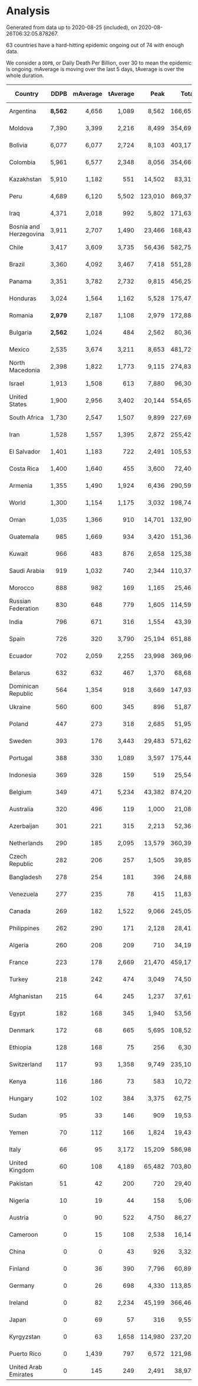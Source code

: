 
# Analysis

Generated from data up to 2020-08-25 (included), on 2020-08-26T06:32:05.878267.

63 countries have a hard-hitting epidemic ongoing out of 74 with enough data.

We consider a `DDPB`, or Daily Death Per Billion, over 30 to mean the epidemic is ongoing.
mAverage is moving over the last 5 days, tAverage is over the whole duration.


| Country | DDPB | mAverage | tAverage | Peak | Total | Start | Peak Date | End | Duration |  Status |
|---------|-----:|---------:|---------:|-----:|------:|-------|-----------|-----|----------|---------|
| Argentina | **8,562** | 4,656 | 1,089 | 8,562 | 166,655 | 2020-03-25 | 2020-08-25 | None | 153 days | ongoing |
| Moldova | 7,390 | 3,399 | 2,216 | 8,499 | 354,698 | 2020-03-18 | 2020-08-05 | None | 160 days | ongoing |
| Bolivia | 6,077 | 6,077 | 2,724 | 8,103 | 403,173 | 2020-03-30 | 2020-08-05 | None | 148 days | ongoing |
| Colombia | 5,961 | 6,577 | 2,348 | 8,056 | 354,660 | 2020-03-27 | 2020-08-23 | None | 151 days | ongoing |
| Kazakhstan | 5,910 | 1,182 | 551 | 14,502 | 83,319 | 2020-03-27 | 2020-08-04 | None | 151 days | ongoing |
| Peru | 4,689 | 6,120 | 5,502 | 123,010 | 869,379 | 2020-03-20 | 2020-08-14 | None | 158 days | ongoing |
| Iraq | 4,371 | 2,018 | 992 | 5,802 | 171,636 | 2020-03-05 | 2020-06-27 | None | 173 days | ongoing |
| Bosnia and Herzegovina | 3,911 | 2,707 | 1,490 | 23,466 | 168,431 | 2020-05-04 | 2020-05-04 | None | 113 days | ongoing |
| Chile | 3,417 | 3,609 | 3,735 | 56,436 | 582,755 | 2020-03-22 | 2020-07-18 | None | 156 days | ongoing |
| Brazil | 3,360 | 4,092 | 3,467 | 7,418 | 551,280 | 2020-03-19 | 2020-07-30 | None | 159 days | ongoing |
| Panama | 3,351 | 3,782 | 2,732 | 9,815 | 456,250 | 2020-03-11 | 2020-07-25 | None | 167 days | ongoing |
| Honduras | 3,024 | 1,564 | 1,162 | 5,528 | 175,478 | 2020-03-27 | 2020-07-22 | None | 151 days | ongoing |
| Romania | **2,979** | 2,187 | 1,108 | 2,979 | 172,888 | 2020-03-22 | 2020-08-25 | None | 156 days | ongoing |
| Bulgaria | **2,562** | 1,024 | 484 | 2,562 | 80,367 | 2020-03-12 | 2020-08-25 | None | 166 days | ongoing |
| Mexico | 2,535 | 3,674 | 3,211 | 8,653 | 481,725 | 2020-03-28 | 2020-06-04 | None | 150 days | ongoing |
| North Macedonia | 2,398 | 1,822 | 1,773 | 9,115 | 274,837 | 2020-03-23 | 2020-07-02 | None | 155 days | ongoing |
| Israel | 1,913 | 1,508 | 613 | 7,880 | 96,306 | 2020-03-21 | 2020-08-20 | None | 157 days | ongoing |
| United States | 1,900 | 2,956 | 3,402 | 20,144 | 554,652 | 2020-03-15 | 2020-04-16 | None | 163 days | ongoing |
| South Africa | 1,730 | 2,547 | 1,507 | 9,899 | 227,694 | 2020-03-27 | 2020-07-23 | None | 151 days | ongoing |
| Iran | 1,528 | 1,557 | 1,395 | 2,872 | 255,422 | 2020-02-24 | 2020-07-28 | None | 183 days | ongoing |
| El Salvador | 1,401 | 1,183 | 722 | 2,491 | 105,531 | 2020-04-01 | 2020-08-08 | None | 146 days | ongoing |
| Costa Rica | 1,400 | 1,640 | 455 | 3,600 | 72,400 | 2020-03-19 | 2020-08-08 | None | 159 days | ongoing |
| Armenia | 1,355 | 1,490 | 1,924 | 6,436 | 290,599 | 2020-03-27 | 2020-06-02 | None | 151 days | ongoing |
| World | 1,300 | 1,154 | 1,175 | 3,032 | 198,742 | 2020-03-09 | 2020-07-23 | None | 169 days | ongoing |
| Oman | 1,035 | 1,366 | 910 | 14,701 | 132,900 | 2020-04-01 | 2020-08-06 | None | 146 days | ongoing |
| Guatemala | 985 | 1,669 | 934 | 3,420 | 151,361 | 2020-03-16 | 2020-07-24 | None | 162 days | ongoing |
| Kuwait | 966 | 483 | 876 | 2,658 | 125,380 | 2020-04-04 | 2020-05-16 | None | 143 days | ongoing |
| Saudi Arabia | 919 | 1,032 | 740 | 2,344 | 110,376 | 2020-03-29 | 2020-06-14 | None | 149 days | ongoing |
| Morocco | 888 | 982 | 169 | 1,165 | 25,467 | 2020-03-28 | 2020-08-22 | None | 150 days | ongoing |
| Russian Federation | 830 | 648 | 779 | 1,605 | 114,593 | 2020-03-31 | 2020-05-29 | None | 147 days | ongoing |
| India | 796 | 671 | 316 | 1,554 | 43,391 | 2020-04-10 | 2020-06-17 | None | 137 days | ongoing |
| Spain | 726 | 320 | 3,790 | 25,194 | 651,881 | 2020-03-06 | 2020-06-20 | None | 172 days | ongoing |
| Ecuador | 702 | 2,059 | 2,255 | 23,998 | 369,968 | 2020-03-14 | 2020-05-11 | None | 164 days | ongoing |
| Belarus | 632 | 632 | 467 | 1,370 | 68,687 | 2020-03-31 | 2020-06-19 | None | 147 days | ongoing |
| Dominican Republic | 564 | 1,354 | 918 | 3,669 | 147,937 | 2020-03-17 | 2020-07-19 | None | 161 days | ongoing |
| Ukraine | 560 | 600 | 345 | 896 | 51,872 | 2020-03-28 | 2020-08-20 | None | 150 days | ongoing |
| Poland | 447 | 273 | 318 | 2,685 | 51,959 | 2020-03-15 | 2020-06-20 | None | 163 days | ongoing |
| Sweden | 393 | 176 | 3,443 | 29,483 | 571,621 | 2020-03-12 | 2020-04-16 | None | 166 days | ongoing |
| Portugal | 388 | 330 | 1,089 | 3,597 | 175,449 | 2020-03-17 | 2020-04-03 | None | 161 days | ongoing |
| Indonesia | 369 | 328 | 159 | 519 | 25,540 | 2020-03-18 | 2020-07-22 | None | 160 days | ongoing |
| Belgium | 349 | 471 | 5,234 | 43,382 | 874,209 | 2020-03-11 | 2020-04-10 | None | 167 days | ongoing |
| Australia | 320 | 496 | 119 | 1,000 | 21,080 | 2020-03-01 | 2020-08-17 | None | 177 days | ongoing |
| Azerbaijan | 301 | 221 | 315 | 2,213 | 52,367 | 2020-03-12 | 2020-07-22 | None | 166 days | ongoing |
| Netherlands | 290 | 185 | 2,095 | 13,579 | 360,394 | 2020-03-06 | 2020-04-07 | None | 172 days | ongoing |
| Czech Republic | 282 | 206 | 257 | 1,505 | 39,857 | 2020-03-23 | 2020-04-15 | None | 155 days | ongoing |
| Bangladesh | 278 | 254 | 181 | 396 | 24,883 | 2020-04-10 | 2020-06-30 | None | 137 days | ongoing |
| Venezuela | 277 | 235 | 78 | 415 | 11,836 | 2020-03-27 | 2020-08-14 | None | 151 days | ongoing |
| Canada | 269 | 182 | 1,522 | 9,066 | 245,054 | 2020-03-17 | 2020-05-06 | None | 161 days | ongoing |
| Philippines | 262 | 290 | 171 | 2,128 | 28,414 | 2020-03-12 | 2020-07-13 | None | 166 days | ongoing |
| Algeria | 260 | 208 | 209 | 710 | 34,193 | 2020-03-15 | 2020-04-10 | None | 163 days | ongoing |
| France | 223 | 178 | 2,669 | 21,470 | 459,179 | 2020-03-06 | 2020-04-16 | None | 172 days | ongoing |
| Turkey | 218 | 242 | 474 | 3,049 | 74,501 | 2020-03-21 | 2020-04-17 | None | 157 days | ongoing |
| Afghanistan | 215 | 64 | 245 | 1,237 | 37,619 | 2020-03-25 | 2020-07-15 | None | 153 days | ongoing |
| Egypt | 182 | 168 | 345 | 1,940 | 53,567 | 2020-03-23 | 2020-06-17 | None | 155 days | ongoing |
| Denmark | 172 | 68 | 665 | 5,695 | 108,528 | 2020-03-15 | 2020-04-02 | None | 163 days | ongoing |
| Ethiopia | 128 | 168 | 75 | 256 | 6,307 | 2020-06-03 | 2020-08-19 | None | 83 days | ongoing |
| Switzerland | 117 | 93 | 1,358 | 9,749 | 235,102 | 2020-03-05 | 2020-04-15 | None | 173 days | ongoing |
| Kenya | 116 | 186 | 73 | 583 | 10,726 | 2020-04-02 | 2020-07-31 | None | 145 days | ongoing |
| Hungary | 102 | 102 | 384 | 3,375 | 62,752 | 2020-03-15 | 2020-04-19 | None | 163 days | ongoing |
| Sudan | 95 | 33 | 146 | 909 | 19,538 | 2020-04-14 | 2020-05-30 | None | 133 days | ongoing |
| Yemen | 70 | 112 | 166 | 1,824 | 19,439 | 2020-04-30 | 2020-07-13 | None | 117 days | ongoing |
| Italy | 66 | 95 | 3,172 | 15,209 | 586,981 | 2020-02-22 | 2020-03-28 | None | 185 days | ongoing |
| United Kingdom | 60 | 108 | 4,189 | 65,482 | 703,806 | 2020-03-10 | 2020-04-30 | None | 168 days | ongoing |
| Pakistan | 51 | 42 | 200 | 720 | 29,403 | 2020-03-31 | 2020-06-20 | None | 147 days | ongoing |
| Nigeria | 10 | 19 | 44 | 158 | 5,066 | 2020-04-30 | 2020-06-17 | 2020-08-21 | 113 days | finished |
| Austria | 0 | 90 | 522 | 4,750 | 86,275 | 2020-03-12 | 2020-04-23 | 2020-08-24 | 165 days | finished |
| Cameroon | 0 | 15 | 108 | 2,538 | 16,147 | 2020-03-25 | 2020-06-15 | 2020-08-21 | 149 days | finished |
| China | 0 | 0 | 43 | 926 | 3,324 | 2020-01-30 | 2020-04-16 | 2020-04-16 | 77 days | finished |
| Finland | 0 | 36 | 390 | 7,796 | 60,890 | 2020-03-21 | 2020-04-22 | 2020-08-24 | 156 days | finished |
| Germany | 0 | 26 | 698 | 4,330 | 113,859 | 2020-03-13 | 2020-04-15 | 2020-08-23 | 163 days | finished |
| Ireland | 0 | 82 | 2,234 | 45,199 | 366,464 | 2020-03-12 | 2020-04-25 | 2020-08-23 | 164 days | finished |
| Japan | 0 | 69 | 57 | 316 | 9,550 | 2020-03-11 | 2020-05-02 | 2020-08-24 | 166 days | finished |
| Kyrgyzstan | 0 | 63 | 1,658 | 114,980 | 237,203 | 2020-04-03 | 2020-07-19 | 2020-08-24 | 143 days | finished |
| Puerto Rico | 0 | 1,439 | 797 | 6,572 | 121,984 | 2020-03-24 | 2020-08-19 | 2020-08-24 | 153 days | finished |
| United Arab Emirates | 0 | 145 | 249 | 2,491 | 38,979 | 2020-03-21 | 2020-05-10 | 2020-08-24 | 156 days | finished |

